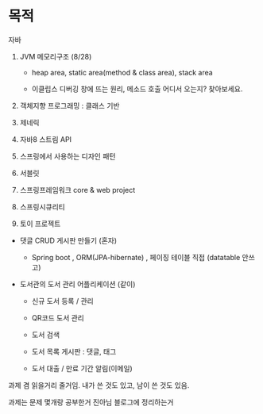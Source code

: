 # 목적

자바

1. JVM 메모리구조 (8/28)

    - heap area, static area(method & class area), stack area
    
    - 이클립스 디버깅 창에 뜨는 원리, 메소드 호출  어디서 오는지? 찾아보세요.
    
   

2. 객체지향 프로그래밍 : 클래스 기반

3. 제네릭

4. 자바8 스트림 API

5. 스프링에서 사용하는 디자인 패턴

6. 서블릿

7. 스프링프레임워크 core & web project

8. 스프링시큐리티


0. 토이 프로젝트

- 댓글 CRUD 게시판 만들기 (혼자)

    - Spring boot , ORM(JPA-hibernate) , 페이징 테이블 직접 (datatable 안쓰고)

- 도서관의 도서 관리 어플리케이션 (같이)

    - 신규 도서 등록 / 관리

    - QR코드 도서 관리

    - 도서 검색

    - 도서 목록 게시판 : 댓글, 태그

    - 도서 대출 / 만료 기간 알림(이메일)


과제 겸 읽을거리 줄거임. 내가 쓴 것도 있고, 남이 쓴 것도 있음.

과제는 문제 몇개랑 공부한거 진아님 블로그에 정리하는거

